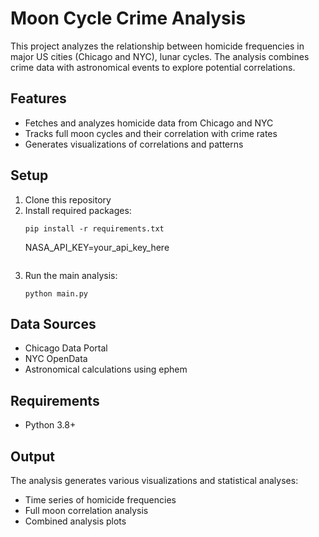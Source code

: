 # Moon Cycle Crime Analysis

This project analyzes the relationship between homicide frequencies in major US cities (Chicago and NYC), lunar cycles. The analysis combines crime data with astronomical events to explore potential correlations.

## Features
- Fetches and analyzes homicide data from Chicago and NYC
- Tracks full moon cycles and their correlation with crime rates
- Generates visualizations of correlations and patterns

## Setup
1. Clone this repository
2. Install required packages:
   ```
   pip install -r requirements.txt
   ```
   NASA_API_KEY=your_api_key_here
   ```
4. Run the main analysis:
   ```
   python main.py
   ```

## Data Sources
- Chicago Data Portal
- NYC OpenData
- Astronomical calculations using ephem

## Requirements
- Python 3.8+

## Output
The analysis generates various visualizations and statistical analyses:
- Time series of homicide frequencies
- Full moon correlation analysis
- Combined analysis plots
